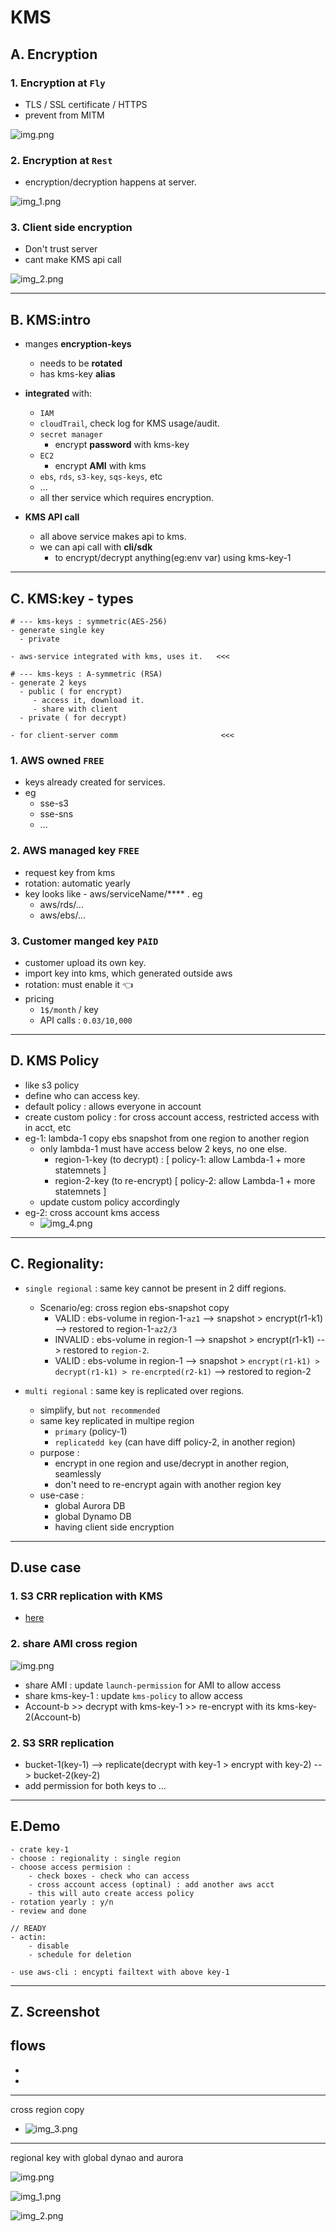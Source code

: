 # KMS 
## A. Encryption
### 1. Encryption at `Fly`
- TLS / SSL certificate / HTTPS
- prevent from MITM

![img.png](../99_img/security/kms/img.png)

### 2. Encryption at `Rest`
- encryption/decryption happens at server.

![img_1.png](../99_img/security/kms/img_1.png)

### 3. Client side encryption

- Don't trust server
- cant make KMS api call

![img_2.png](../99_img/security/kms/img_2.png)

---
## B. KMS:intro
- manges **encryption-keys**
  - needs to be **rotated**
  - has kms-key **alias**

- **integrated** with:
  - `IAM`
  - `cloudTrail`, check log for KMS usage/audit.
  - `secret manager` 
    - encrypt **password** with kms-key
  - `EC2`
    - encrypt **AMI** with kms
  - `ebs`, `rds`,  `s3-key`, `sqs-keys`, etc
  - ...
  - all ther service which requires encryption.

- **KMS API call** 
  - all above service makes api to kms.
  - we can api call with **cli/sdk**
    - to encrypt/decrypt anything(eg:env var) using kms-key-1

--- 
## C. KMS:key - types
```
# --- kms-keys : symmetric(AES-256)
- generate single key
  - private
  
- aws-service integrated with kms, uses it.   <<<

# --- kms-keys : A-symmetric (RSA)
- generate 2 keys
  - public ( for encrypt)
     - access it, download it.
     - share with client
  - private ( for decrypt)
  
- for client-server comm                       <<<
```

### **1. AWS owned**  `FREE`
- keys already created for services. 
- eg
  - sse-s3
  - sse-sns
  - ...

### **2. AWS managed key**  `FREE`
- request key from kms
- rotation:  automatic yearly
- key looks like - aws/serviceName/**** . eg
  - aws/rds/...
  - aws/ebs/...

### **3. Customer manged key**  `PAID`
- customer upload its own key. 
- import key into kms, which generated outside aws
- rotation:  must enable it :point_left:
- pricing 
  - `1$/month` / key
  - API calls : `0.03/10,000`

---
## D. KMS Policy
- like s3 policy
- define who can access key.
- default policy : allows everyone in account
- create custom policy : for cross account access, restricted access with in acct, etc
- eg-1: lambda-1 copy ebs snapshot from one region to another region
  - only lambda-1 must have access below 2 keys, no one else.
    - region-1-key (to decrypt) : [ policy-1: allow Lambda-1 + more statemnets ]
    - region-2-key (to re-encrypt) [ policy-2: allow Lambda-1 + more statemnets ]
  - update custom policy accordingly
- eg-2: cross account kms access
  - ![img_4.png](../99_img/security/kms/img_4.png)

---
## C. Regionality:
- `single regional` : same key cannot be present in 2 diff regions.
    - Scenario/eg: cross region ebs-snapshot copy
        - VALID   : ebs-volume in region-1-`az1` -->  snapshot > encrypt(r1-k1) --> restored to region-1-`az2/3` 
        - INVALID : ebs-volume in region-1 -->  snapshot > encrypt(r1-k1) --> restored to `region-2`.
        - VALID   : ebs-volume in region-1 -->  snapshot > `encrypt(r1-k1) > decrypt(r1-k1) > re-encrpted(r2-k1)` --> restored to region-2

- `multi regional` : same key is replicated over regions.
    - simplify, but `not recommended`
    - same key replicated in multipe region
      - `primary` (policy-1) 
      - `replicatedd key` (can have diff policy-2, in another region)
    - purpose :
        - encrypt in one region and use/decrypt in another region, seamlessly
        - don't need to re-encrypt again with another region key
    - use-case :
        - global Aurora DB
        - global Dynamo DB
        - having client side encryption

---
## D.use case
### 1. S3 CRR replication with KMS 
- [here](./../02_storage/03_S3-1.md#security-while-crr-replication)

### 2. share AMI cross region
![img.png](../99_img/security/kms-2/img-100.png)
- share AMI : update `launch-permission` for AMI to allow access
- share kms-key-1 : update `kms-policy` to allow access
- Account-b >> decrypt with kms-key-1 >> re-encrypt with its kms-key-2(Account-b)

### 2. S3 SRR replication
- bucket-1(key-1) --> replicate(decrypt with key-1 > encrypt with key-2) --> bucket-2(key-2)
- add permission for both keys to ...

---
## E.Demo
```
- crate key-1
- choose : regionality : single region
- choose access permision : 
    - check boxes - check who can access
    - cross account access (optinal) : add another aws acct
    - this will auto create access policy
- rotation yearly : y/n
- review and done

// READY
- actin:
    - disable
    - schedule for deletion 
   
- use aws-cli : encypti failtext with above key-1    
```

---
## Z. Screenshot
flows
- 
- 
- 
---
cross region copy
- ![img_3.png](../99_img/security/kms/img_3.png)
---
regional key with global dynao and aurora

![img.png](../99_img/security/kms-2/img.png)

![img_1.png](../99_img/security/kms-2/img_1.png)

![img_2.png](../99_img/security/kms-2/img_2.png)
